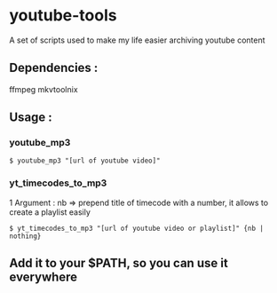 # youtube-tools
A set of scripts used to make my life easier archiving youtube content
 
## Dependencies :

ffmpeg
mkvtoolnix

## Usage :

### youtube_mp3

`$ youtube_mp3 "[url of youtube video]"`

### yt_timecodes_to_mp3

1 Argument : nb => prepend title of timecode with a number, it allows to create a playlist easily

`$ yt_timecodes_to_mp3 "[url of youtube video or playlist]" {nb | nothing}`

## Add it to your $PATH, so you can use it everywhere


